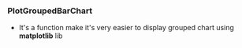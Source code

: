 ### PlotGroupedBarChart
- It's a function make it's very easier to display grouped chart using <b>matplotlib</b> lib
